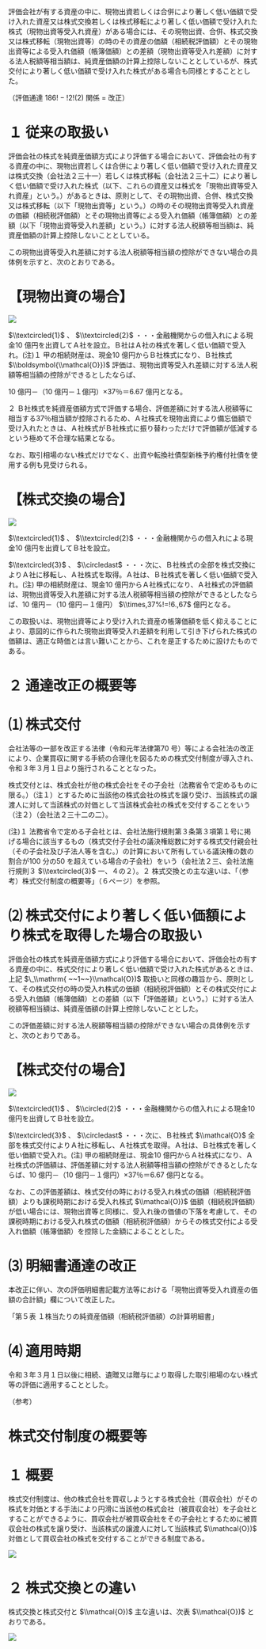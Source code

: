 評価会社が有する資産の中に、現物出資若しくは合併により著しく低い価額で受け入れた資産又は株式交換若しくは株式移転により著しく低い価額で受け入れた株式（現物出資等受入れ資産）がある場合には、その現物出資、合併、株式交換又は株式移転（現物出資等）の時のその資産の価額（相続税評価額）とその現物出資等による受入れ価額（帳簿価額）との差額（現物出資等受入れ差額）に対する法人税額等相当額は、純資産価額の計算上控除しないこととしているが、株式交付により著しく低い価額で受け入れた株式がある場合も同様とすることとした。

（評価通達 $186!-!2!(2)$ 関係 $=$ 改正）

# １ 従来の取扱い

評価会社の株式を純資産価額方式により評価する場合において、評価会社の有する資産の中に、現物出資若しくは合併により著しく低い価額で受け入れた資産又は株式交換（会社法２三十一）若しくは株式移転（会社法２三十二）により著しく低い価額で受け入れた株式（以下、これらの資産又は株式を「現物出資等受入れ資産」という。）があるときは、原則として、その現物出資、合併、株式交換又は株式移転（以下「現物出資等」という。）の時のその現物出資等受入れ資産の価額（相続税評価額）とその現物出資等による受入れ価額（帳簿価額）との差額（以下「現物出資等受入れ差額」という。）に対する法人税額等相当額は、純資産価額の計算上控除しないこととしている。

この現物出資等受入れ差額に対する法人税額等相当額の控除ができない場合の具体例を示すと、次のとおりである。

# 【現物出資の場合】

![](https://www.nta.go.jp/tmp/383f7bc3-bca9-476f-87ec-65be7f88e9df/images/e41bbccb82b70125f4d2a2cb856acf6f321fef9c2b78d2cde26beb7206f76dfd.jpg)

$\\textcircled{1}$ 、 $\\textcircled{2}$ ・・・金融機関からの借入れによる現金10 億円を出資してＡ社を設立。Ｂ社はＡ社の株式を著しく低い価額で受入れ。(注)１ 甲の相続財産は、現金10 億円からＢ社株式になり、Ｂ社株式 $\\boldsymbol{\\mathcal{O}})$ 評価は、現物出資等受入れ差額に対する法人税額等相当額の控除ができるとしたならば、

10 億円－（10 億円－１億円）×37％＝6.67 億円となる。

２ Ｂ社株式を純資産価額方式で評価する場合、評価差額に対する法人税額等に相当する37％相当額が控除されるため、Ａ社株式を現物出資により備忘価額で受け入れたときは、Ａ社株式がＢ社株式に振り替わっただけで評価額が低減するという極めて不合理な結果となる。

なお、取引相場のない株式だけでなく、出資や転換社債型新株予約権付社債を使用する例も見受けられる。

# 【株式交換の場合】

![](https://www.nta.go.jp/tmp/383f7bc3-bca9-476f-87ec-65be7f88e9df/images/f5e208f20426937100b5ac6ef778854469cbb88bb62ca73a8f28ab7e3493791b.jpg)

$\\textcircled{1}$ 、 $\\textcircled{2}$ ・・・金融機関からの借入れによる現金10 億円を出資してＢ社を設立。

$\\textcircled{3}$ 、 $\\circledast$ ・・・次に、Ｂ社株式の全部を株式交換によりＡ社に移転し、Ａ社株式を取得。Ａ社は、Ｂ社株式を著しく低い価額で受入れ。(注) 甲の相続財産は、現金10 億円からＡ社株式になり、Ａ社株式の評価額は、現物出資等受入れ差額に対する法人税額等相当額の控除ができるとしたならば、10 億円－（10 億円－１億円） $\\times,37%!=!6.,67$ 億円となる。

この取扱いは、現物出資等により受け入れた資産の帳簿価額を低く抑えることにより、意図的に作られた現物出資等受入れ差額を利用して引き下げられた株式の価額は、適正な時価とは言い難いことから、これを是正するために設けたものである。

# ２ 通達改正の概要等

# ⑴ 株式交付

会社法等の一部を改正する法律（令和元年法律第70 号）等による会社法の改正により、企業買収に関する手続の合理化を図るための株式交付制度が導入され、令和３年３月１日より施行されることとなった。

株式交付とは、株式会社が他の株式会社をその子会社（法務省令で定めるものに限る。）（注１）とするために当該他の株式会社の株式を譲り受け、当該株式の譲渡人に対して当該株式の対価として当該株式会社の株式を交付することをいう（注２）（会社法２三十二の二）。

(注)１ 法務省令で定める子会社とは、会社法施行規則第３条第３項第１号に掲げる場合に該当するもの（株式交付子会社の議決権総数に対する株式交付親会社（その子会社及び子法人等を含む。）の計算において所有している議決権の数の割合が100 分の50 を超えている場合の子会社）をいう（会社法２三、会社法施行規則３ $\\textcircled{3}$ 一、４の２）。２ 株式交換との主な違いは、「（参考）株式交付制度の概要等」（６ページ）を参照。

# ⑵ 株式交付により著しく低い価額により株式を取得した場合の取扱い

評価会社の株式を純資産価額方式により評価する場合において、評価会社の有する資産の中に、株式交付により著しく低い価額で受け入れた株式があるときは、上記 $\_\\mathrm{ ~~1~~}\\mathcal{O})$ 取扱いと同様の趣旨から、原則として、その株式交付の時の受入れ株式の価額（相続税評価額）とその株式交付による受入れ価額（帳簿価額）との差額（以下「評価差額」という。）に対する法人税額等相当額は、純資産価額の計算上控除しないこととした。

この評価差額に対する法人税額等相当額の控除ができない場合の具体例を示すと、次のとおりである。

# 【株式交付の場合】

![](https://www.nta.go.jp/tmp/383f7bc3-bca9-476f-87ec-65be7f88e9df/images/5adbfd8853d506899e2e61dd6040793b2bec899ecda01de53fc1432f4bf97e3c.jpg)

$\\textcircled{1}$ 、 $\\circled{2}$ ・・・金融機関からの借入れによる現金10 億円を出資してＢ社を設立。

$\\textcircled{3}$ 、 $\\circledast$ ・・・次に、Ｂ社株式 $\\mathcal{O}$ 全部を株式交付によりＡ社に移転し、Ａ社株式を取得。Ａ社は、Ｂ社株式を著しく低い価額で受入れ。(注) 甲の相続財産は、現金10 億円からＡ社株式になり、Ａ社株式の評価額は、評価差額に対する法人税額等相当額の控除ができるとしたならば、10 億円－（10 億円－１億円）×37％＝6.67 億円となる。

なお、この評価差額は、株式交付の時における受入れ株式の価額（相続税評価額）よりも課税時期における受入れ株式 $\\mathcal{O})$ 価額（相続税評価額）が低い場合には、現物出資等と同様に、受入れ後の価値の下落を考慮して、その課税時期における受入れ株式の価額（相続税評価額）からその株式交付による受入れ価額（帳簿価額）を控除した金額によることとした。

# ⑶ 明細書通達の改正

本改正に伴い、次の評価明細書記載方法等における「現物出資等受入れ資産の価額の合計額」欄について改正した。

「第５表 １株当たりの純資産価額（相続税評価額）の計算明細書」

# ⑷ 適用時期

令和３年３月１日以後に相続、遺贈又は贈与により取得した取引相場のない株式等の評価に適用することとした。

（参考）

# 株式交付制度の概要等

# １ 概要

株式交付制度は、他の株式会社を買収しようとする株式会社（買収会社）がその株式を対価とする手法により円滑に当該他の株式会社（被買収会社）を子会社とすることができるように、買収会社が被買収会社をその子会社とするために被買収会社の株式を譲り受け、当該株式の譲渡人に対して当該株式 $\\mathcal{O})$ 対価として買収会社の株式を交付することができる制度である。

![](https://www.nta.go.jp/tmp/383f7bc3-bca9-476f-87ec-65be7f88e9df/images/a6367485eef839a30c2129174d21e183c3ee645e41581a7152dbc106ea2ca78e.jpg)

# ２ 株式交換との違い

株式交換と株式交付と $\\mathcal{O})$ 主な違いは、次表 $\\mathcal{O})$ とおりである。

![](https://www.nta.go.jp/tmp/383f7bc3-bca9-476f-87ec-65be7f88e9df/images/991e705c04313be92323d2e31c7c419cdc969ee74f2cbe871a65878b1a518210.jpg)